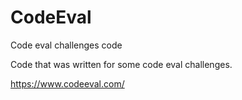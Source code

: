 # CodeEval
Code eval challenges code

Code that was written for some code eval challenges.

https://www.codeeval.com/
